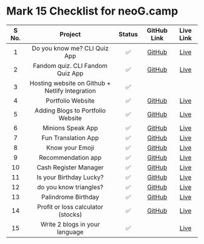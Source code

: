 # Mark 15 Checklist for neoG.camp

| S No. |                     Project                     | Status |                                  GitHub Link                                   |                           Live Link                            |
| :---: | :---------------------------------------------: | :----: | :----------------------------------------------------------------------------: | :------------------------------------------------------------: |
|   1   |          Do you know me? CLI Quiz App           |   ✅   |             [GitHub](https://github.com/sahsisunny/do-you-know-me)             | [Live](https://replit.com/@SahsiSunny/DO-YOU-KNOW-ME-Quiz?v=1) |
|   2   |        Fandom quiz. CLI Fandom Quiz App         |   ✅   |             [GitHub](https://github.com/sahsisunny/mr-robot-quiz)              |       [Live](https://replit.com/@SahsiSunny/marktwo?v=1)       |
|   3   | Hosting website on Github + Netlify Integration |   ✅   |                                                                                |                                                                |
|   4   |                Portfolio Website                |   ✅   |           [GitHub](https://github.com/sahsisunny/neoGcamp-portfolio)           |            [Live](https://sunnysahsi.netlify.app/)             |
|   5   |        Adding Blogs to Portfolio Website        |   ✅   |           [GitHub](https://github.com/sahsisunny/neoGcamp-portfolio)           |       [Live](https://sunnysahsi.netlify.app/blogs.html)        |
|   6   |                Minions Speak App                |   ✅   | [GitHub](https://github.com/sahsisunny/funny-translatation/tree/Minions-speak) |          [Live](https://minionsspeaksss.netlify.app/)          |
|   7   |               Fun Translation App               |   ✅   |          [GitHub](https://github.com/sahsisunny/funny-translatation)           |        [Live](https://funnytranslationv2.netlify.app/)         |
|   8   |                 Know your Emoji                 |   ✅   |            [GitHub](https://github.com/sahsisunny/Know-your-emoji)             |          [Live](https://knowyouremojiv2.netlify.app/)          |
|   9   |               Recommendation app                |   ✅   |             [GitHub](https://github.com/sahsisunny/good-for-learn)             |           [Live](https://goodforlearn.netlify.app/)            |
|  10   |              Cash Register Manager              |   ✅   |             [GitHub](https://github.com/sahsisunny/Cash-register)              |          [Live](https://cashregisterv2.netlify.app/)           |
|  11   |             Is your Birthday Lucky?             |   ✅   |         [GitHub](https://github.com/sahsisunny/your-is-birthday-lucky)         |           [Live](https://birthislucky.netlify.app/)            |
|  12   |             do you know triangles?              |   ✅   |         [GitHub](https://github.com/sahsisunny/do-you-know-triangles)          |          [Live](https://youknowtriangle.netlify.app/)          |
|  13   |               Palindrome Birthday               |   ✅   |          [GitHub](https://github.com/sahsisunny/Palindrome-Birthday)           |       [Live](https://palindromebirthdayv2.netlify.app/)        |
|  14   |       Profit or loss calculator (stocks)        |   ✅   |       [GitHub](https://github.com/sahsisunny/Profit-or-loss-calculator)        |            [Live](https://profi-tloss.netlify.app/)            |
|  15   |         Write 2 blogs in your language          |   ✅   |                                                                                |       [Live](https://sunnysahsi.netlify.app/blogs.html)        |
